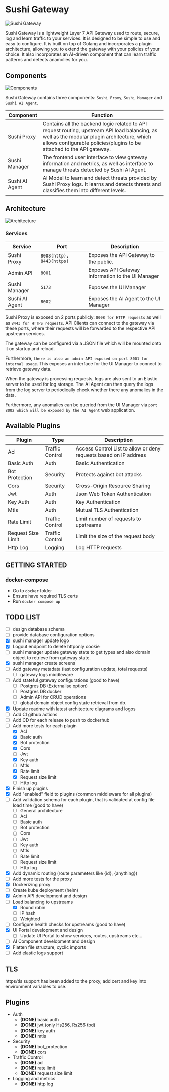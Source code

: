 # Sushi Gateway

![Sushi Gateway](./docs/logos/sushi-gateway-LOGO.png)

Sushi Gateway is a lightweight Layer 7 API Gateway used to route, secure, log and learn traffic to your services. It is designed to be simple to use and easy to configure.
It is built on top of Golang and incorporates a plugin architecture,
allowing you to extend the gateway with your policies of your choice. It also incorporates an AI-driven component that can learn traffic patterns and detects anamolies for you.

## Components

![Components](./docs/images/sushi-gateway-components.png)

Sushi Gateway contains three components: `Sushi Proxy`, `Sushi Manager` and `Sushi AI Agent`.

| Component      | Function                                                                                                                                                                                                              |
| -------------- | --------------------------------------------------------------------------------------------------------------------------------------------------------------------------------------------------------------------- |
| Sushi Proxy    | Contains all the backend logic related to API request routing, upstream API load balancing, as well as the modular plugin architecture, which allows configurable policies/plugins to be attached to the API gateway. |
| Sushi Manager  | The frontend user interface to view gateway information and metrics, as well as interface to manage threats detected by Sushi AI Agent.                                                                               |
| Sushi AI Agent | AI Model to learn and detect threats provided by Sushi Proxy logs. It learns and detects threats and classifies them into different levels.                                                                           |

## Architecture

![Architecture](./docs/images/sushi-gateway-architecture.png)

### Services

| Service        | Port                      | Description                                       |
| -------------- | ------------------------- | ------------------------------------------------- |
| Sushi Proxy    | `8008(http), 8443(https)` | Exposes the API Gateway to the public.            |
| Admin API      | `8001`                    | Exposes API Gateway information to the UI Manager |
| Sushi Manager  | `5173`                    | Exposes the UI Manager                            |
| Sushi AI Agent | `8002`                    | Exposes the AI Agent to the UI Manager            |

Sushi Proxy is exposed on 2 ports publicly: `8008 for HTTP requests` as well as `8443 for
HTTPS requests`. API Clients can connect to the gateway via these ports, where their
requests will be forwarded to the respective API upstream services.

The gateway can be configured via a JSON file which will be mounted onto it on startup and reload.

Furthermore, `there is also an admin API exposed on port 8001 for internal usage`. This
exposes an interface for the UI Manager to connect to retrieve gateway data.

When the gateway is processing requests, logs are also sent to an Elastic server to be
used for log storage. The AI Agent can then query the logs from the log server to
periodically check whether there any anomalies in the data.

Furthermore, any anomalies can be queried from the UI Manager via `port 8002 which will be exposed by the AI Agent`
web application.

## Available Plugins

| Plugin             | Type            | Description                                                       |
| ------------------ | --------------- | ----------------------------------------------------------------- |
| Acl                | Traffic Control | Access Control List to allow or deny requests based on IP address |
| Basic Auth         | Auth            | Basic Authentication                                              |
| Bot Protection     | Security        | Protects against bot attacks                                      |
| Cors               | Security        | Cross-Origin Resource Sharing                                     |
| Jwt                | Auth            | Json Web Token Authentication                                     |
| Key Auth           | Auth            | Key Authentication                                                |
| Mtls               | Auth            | Mutual TLS Authentication                                         |
| Rate Limit         | Traffic Control | Limit number of requests to upstreams                             |
| Request Size Limit | Traffic Control | Limit the size of the request body                                |
| Http Log           | Logging         | Log HTTP requests                                                 |

## GETTING STARTED

### docker-compose

- Go to `docker` folder
- Ensure have required TLS certs
- Run `docker compose up`

## TODO LIST

- [ ] design database schema
- [ ] provide database configuration options
- [x] sushi manager update logo
- [x] Logout endpoint to delete httponly cookie
- [ ] sushi manager update gateway state to get types and also domain object to retrieve from gateway state.
- [x] sushi manager create screens
- [ ] Add gateway metadata (last configuration update, total requests)
  - [ ] gateway logs middleware
- [ ] Add stateful gateway configurations (good to have)
  - [ ] Postgres DB (Externalise option)
  - [ ] Postgres DB docker
  - [ ] Admin API for CRUD operations
  - [ ] global domain object config state retrieval from db.
- [x] Update readme with latest architecture diagrams and logos
- [ ] Add CI github actions
- [ ] Add CD for each release to push to dockerhub
- [ ] Add more tests for each plugin
  - [x] Acl
  - [x] Basic auth
  - [x] Bot protection
  - [x] Cors
  - [ ] Jwt
  - [x] Key auth
  - [ ] Mtls
  - [x] Rate limit
  - [x] Request size limit
  - [ ] Http log
- [x] Finish up plugins
- [x] Add "enabled" field to plugins (common middleware for all plugins)
- [ ] Add validation schema for each plugin, that is validated at config file load time (good to have)
  - [ ] General architecture
  - [ ] Acl
  - [ ] Basic auth
  - [ ] Bot protection
  - [ ] Cors
  - [ ] Jwt
  - [ ] Key auth
  - [ ] Mtls
  - [ ] Rate limit
  - [ ] Request size limit
  - [ ] Http log
- [x] Add dynamic routing (route parameters like {id}, {anything})
- [ ] Add more tests for the proxy
- [x] Dockerizing proxy
- [ ] Create kube deployment (helm)
- [x] Admin API development and design
- [ ] Load balancing to upstreams
  - [x] Round robin
  - [ ] IP hash
  - [ ] Weighted
- [ ] Configure health checks for upstreams (good to have)
- [x] UI Portal development and design
  - [ ] Update UI Portal to show services, routes, upstreams etc...
- [ ] AI Component development and design
- [x] Flatten file structure, cyclic imports
- [ ] Add elastic logs support

## TLS

https/tls support has been added to the proxy, add cert and key into environment variables to use.

## Plugins

- Auth
  - **(DONE)** basic auth
  - **(DONE)** jwt (only Hs256, Rs256 tbd)
  - **(DONE)** key auth
  - **(DONE)** mtls
- Security
  - **(DONE)** bot_protection
  - **(DONE)** cors
- Traffic Control
  - **(DONE)** acl
  - **(DONE)** rate limit
  - **(DONE)** request size limit
- Logging and metrics
  - **(DONE)** http log
